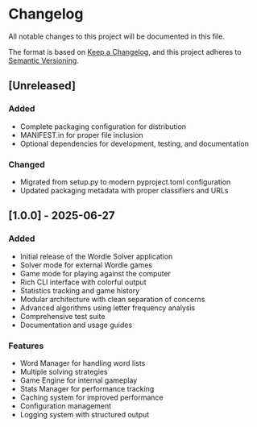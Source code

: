 # Changelog

All notable changes to this project will be documented in this file.

The format is based on [Keep a Changelog](https://keepachangelog.com/en/1.0.0/),
and this project adheres to [Semantic Versioning](https://semver.org/spec/v2.0.0.html).

## [Unreleased]

### Added
- Complete packaging configuration for distribution
- MANIFEST.in for proper file inclusion
- Optional dependencies for development, testing, and documentation

### Changed
- Migrated from setup.py to modern pyproject.toml configuration
- Updated packaging metadata with proper classifiers and URLs

## [1.0.0] - 2025-06-27

### Added
- Initial release of the Wordle Solver application
- Solver mode for external Wordle games
- Game mode for playing against the computer
- Rich CLI interface with colorful output
- Statistics tracking and game history
- Modular architecture with clean separation of concerns
- Advanced algorithms using letter frequency analysis
- Comprehensive test suite
- Documentation and usage guides

### Features
- Word Manager for handling word lists
- Multiple solving strategies
- Game Engine for internal gameplay
- Stats Manager for performance tracking
- Caching system for improved performance
- Configuration management
- Logging system with structured output
